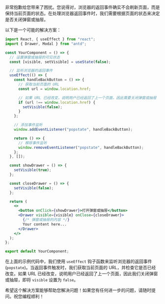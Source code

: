 非常抱歉给您带来了困扰。您说得对，浏览器的返回事件确实不会刷新页面，而是保持当前页面的状态。在处理浏览器返回事件时，我们需要根据页面的状态来决定是否关闭弹窗或抽屉。

以下是一个可能的解决方案：

```jsx
import React, { useEffect } from "react";
import { Drawer, Modal } from "antd";

const YourComponent = () => {
  // 设置弹窗或抽屉的可见状态
  const [visible, setVisible] = useState(false);

  // 监听浏览器的返回事件
  useEffect(() => {
    const handleBackButton = () => {
      // 获取当前页面的 URL
      const url = window.location.href;

      // 如果 URL 已经改变，说明用户已经返回了上一个页面，因此需要关闭弹窗或抽屉
      if (url !== window.location.href) {
        setVisible(false);
      }
    };

    // 添加事件监听
    window.addEventListener("popstate", handleBackButton);

    return () => {
      // 移除事件监听
      window.removeEventListener("popstate", handleBackButton);
    };
  }, []);

  const showDrawer = () => {
    setVisible(true);
  };

  const closeDrawer = () => {
    setVisible(false);
  };

  return (
    <>
      <button onClick={showDrawer}>打开弹窗或抽屉</button>
      <Drawer visible={visible} onClose={closeDrawer}>
        {/* 弹窗或抽屉的内容 */}
        Your content here...
      </Drawer>
    </>
  );
};

export default YourComponent;
```

在上面的示例代码中，我们使用 `useEffect` 钩子函数来监听浏览器的返回事件 (`popstate`)。当返回事件触发时，我们获取当前页面的 URL，并检查它是否已经改变。如果 URL 已经改变，说明用户已经返回了上一个页面，因此我们关闭弹窗或抽屉，即将 `visible` 设置为 `false`。

希望这个解决方案能够帮助您解决问题！如果您有任何进一步的问题，请随时提问。祝您编程顺利！
